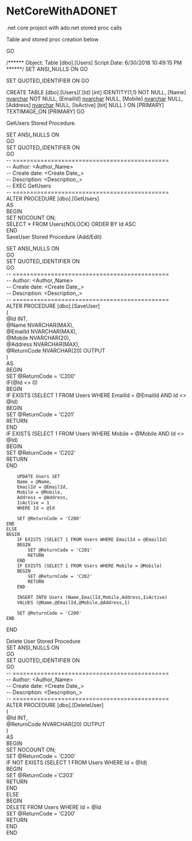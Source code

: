# NetCoreWithADONET
.net core project with ado.net stored proc calls

Table and stored proc creation below

GO

/****** Object:  Table [dbo].[Users]    Script Date: 6/30/2018 10:49:15 PM ******/
SET ANSI_NULLS ON
GO

SET QUOTED_IDENTIFIER ON
GO

CREATE TABLE [dbo].[Users](
	[Id] [int] IDENTITY(1,1) NOT NULL,
	[Name] [nvarchar](500) NOT NULL,
	[EmailId] [nvarchar](500) NULL,
	[Mobile] [nvarchar](20) NULL,
	[Address] [nvarchar](max) NULL,
	[IsActive] [bit] NULL
) ON [PRIMARY] TEXTIMAGE_ON [PRIMARY]
GO


GetUsers Stored Procedure.

SET ANSI_NULLS ON  
GO  
SET QUOTED_IDENTIFIER ON  
GO  
-- =============================================  
-- Author:      <Author,,Name>  
-- Create date: <Create Date,,>  
-- Description: <Description,,>  
-- EXEC GetUsers  
-- =============================================  
ALTER PROCEDURE [dbo].[GetUsers]  
AS  
BEGIN  
    SET NOCOUNT ON;  
    SELECT * FROM Users(NOLOCK) ORDER BY Id ASC  
END  
SaveUser Stored Procedure (Add/Edit)

SET ANSI_NULLS ON  
GO  
SET QUOTED_IDENTIFIER ON  
GO  
-- =============================================  
-- Author:      <Author,,Name>  
-- Create date: <Create Date,,>  
-- Description: <Description,,>  
-- =============================================  
ALTER PROCEDURE [dbo].[SaveUser]  
(  
@Id INT,  
@Name NVARCHAR(MAX),  
@EmailId NVARCHAR(MAX),  
@Mobile NVARCHAR(20),  
@Address NVARCHAR(MAX),  
@ReturnCode NVARCHAR(20) OUTPUT  
)  
AS  
BEGIN  
    SET @ReturnCode = 'C200'  
    IF(@Id <> 0)  
    BEGIN  
        IF EXISTS (SELECT 1 FROM Users WHERE EmailId = @EmailId AND Id <> @Id)  
        BEGIN  
            SET @ReturnCode = 'C201'  
            RETURN  
        END  
        IF EXISTS (SELECT 1 FROM Users WHERE Mobile = @Mobile AND Id <> @Id)  
        BEGIN  
            SET @ReturnCode = 'C202'  
            RETURN  
        END  
  
        UPDATE Users SET  
        Name = @Name,  
        EmailId = @EmailId,  
        Mobile = @Mobile,  
        Address = @Address,  
        IsActive = 1  
        WHERE Id = @Id  
  
        SET @ReturnCode = 'C200'  
    END  
    ELSE  
    BEGIN  
        IF EXISTS (SELECT 1 FROM Users WHERE EmailId = @EmailId)  
        BEGIN  
            SET @ReturnCode = 'C201'  
            RETURN  
        END  
        IF EXISTS (SELECT 1 FROM Users WHERE Mobile = @Mobile)  
        BEGIN  
            SET @ReturnCode = 'C202'  
            RETURN  
        END  
  
        INSERT INTO Users (Name,EmailId,Mobile,Address,IsActive)  
        VALUES (@Name,@EmailId,@Mobile,@Address,1)  
  
        SET @ReturnCode = 'C200'  
    END  
END  
  
  
Delete User Stored Procedure  
SET ANSI_NULLS ON  
GO  
SET QUOTED_IDENTIFIER ON  
GO  
-- =============================================  
-- Author:      <Author,,Name>  
-- Create date: <Create Date,,>  
-- Description: <Description,,>  
-- =============================================  
ALTER PROCEDURE [dbo].[DeleteUser]  
(  
@Id INT,  
@ReturnCode NVARCHAR(20) OUTPUT  
)  
AS  
BEGIN  
    SET NOCOUNT ON;  
    SET @ReturnCode = 'C200'  
    IF NOT EXISTS (SELECT 1 FROM Users WHERE Id = @Id)  
    BEGIN  
        SET @ReturnCode ='C203'  
        RETURN  
    END  
    ELSE  
    BEGIN  
        DELETE FROM Users WHERE Id = @Id  
        SET @ReturnCode = 'C200'  
        RETURN  
    END  
END  
